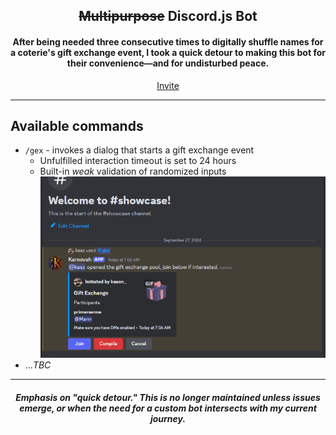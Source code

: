 <h2 align="center"> <del>Multipurpose</del> Discord.js Bot </h2>

<h4 align="center"> After being needed three consecutive times to digitally shuffle names for a coterie's gift exchange event, I took a quick detour to making this bot for their convenience—and for undisturbed peace. </h4>
<p align="center">
  <a href="https://discord.com/oauth2/authorize?client_id=1222403123050446939">Invite</a>
</p>

---

## Available commands
- `/gex` - invokes a dialog that starts a gift exchange event
  - Unfulfilled interaction timeout is set to 24 hours
  - Built-in <em>weak</em> validation of randomized inputs
![showcase-gex](https://github.com/KXzeno/akathar/blob/master/assets/showcase-1.gif)
- ...<em>TBC</em>

---

<h5 align="center"> 
  <em>Emphasis on "quick detour." This is no longer maintained unless issues emerge, or when the need for a custom bot intersects with my current journey.</em>
</h4>

